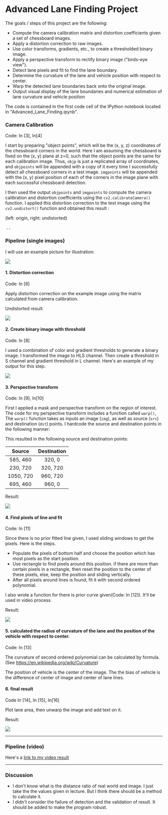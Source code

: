 #  Advanced Lane Finding Project

The goals / steps of this project are the following:

* Compute the camera calibration matrix and distortion coefficients given a set of chessboard images.
* Apply a distortion correction to raw images.
* Use color transforms, gradients, etc., to create a thresholded binary image.
* Apply a perspective transform to rectify binary image ("birds-eye view").
* Detect lane pixels and fit to find the lane boundary.
* Determine the curvature of the lane and vehicle position with respect to center.
* Warp the detected lane boundaries back onto the original image.
* Output visual display of the lane boundaries and numerical estimation of lane curvature and vehicle position

The code is contained in the first code cell of the IPython notebook located in "Advanced_Lane_Finding.ipynb". 

### Camera Calibration

Code: In [3], In[4]

I start by preparing "object points", which will be the (x, y, z) coordinates of the chessboard corners in the world. Here I am assuming the chessboard is fixed on the (x, y) plane at z=0, such that the object points are the same for each calibration image.  Thus, `objp` is just a replicated array of coordinates, and `objpoints` will be appended with a copy of it every time I successfully detect all chessboard corners in a test image.  `imgpoints` will be appended with the (x, y) pixel position of each of the corners in the image plane with each successful chessboard detection.  

I then used the output `objpoints` and `imgpoints` to compute the camera calibration and distortion coefficients using the `cv2.calibrateCamera()` function.  I applied this distortion correction to the test image using the `cv2.undistort()` function and obtained this result : 

(left: origin, right: undistorted)

​        <img src="./camera_cal/calibration1.jpg" style="zoom:25%;" />            <img src="./output_images\camera_cal_undist\calibration1.jpg" style="zoom:25%;" />

 					       

### Pipeline (single images)

I will use an example picture for illustration:

![](./test_images/test3.jpg)

#### 1. Distortion correction

Code: In [6]

Apply distortion correction on the example image using the matrix calculated from camera calibration.

Undistorted result:

![](./output_images/undistort/test3.jpg)

#### 2.  Create  binary image with threshold

Code: In [8]

I used a combination of color and gradient thresholds to generate a binary image. I transformed the image to HLS channel. Then create a threshold in S channel and gradient threshold in L channel.  Here's an example of my output for this step. 

![](./output_images/binary_combo/test3.jpg)

#### 3. Perspective transform

Code: In [9], In[10]

First I applied a mask and perspective transform on the region of interest. The code for my perspective transform includes a function called `warp()`,  The `warp()` function takes as inputs an image (`img`), as well as source (`src`) and destination (`dst`) points.  I hardcode the source and destination points in the following manner:

This resulted in the following source and destination points:

|  Source   | Destination |
| :-------: | :---------: |
| 585, 460  |   320, 0    |
| 230, 720  |  320, 720   |
| 1050, 720 |  960, 720   |
| 695, 460  |   960, 0    |

Result:

![](./output_images/warped/test3.jpg)

#### 4. Find pixels of line and fit

Code: In [11]

Since there is no prior fitted line given, I used sliding windows to get the pixels. Here is the steps.

- Populate the pixels of bottom half and choose the position which has most pixels as the start position.
- Use rectangle to find  pixels around this position. if there are more than certain pixels in a rectangle, then reset the position to the center of these pixels, else, keep the position and sliding vertically.
- After all pixels around  lines is found, fit it with second ordered polynomial.

I also wrote a function for there is prior curve given(Code: In [12]). It'll be used in video process.

Result:

 ![](./output_images/windows/test3.jpg)



#### 5.  calculated the radius of curvature of the lane and the position of the vehicle with respect to center.

Code: In [13]

The curvature of second ordered polynomial can be calculated by formula. (See https://en.wikipedia.org/wiki/Curvature)

The position of vehicle is the center of the image. The the bias of vehicle is the difference of center of image and center of lane lines.

#### 6. final result

Code In [14], In [15], In[16]

Plot lane area, then unwarp the image and add text on it.

 Result:

![](./output_images/final/test3.jpg)

---

### Pipeline (video)

Here's a [link to my video result](./project_output_video.mp4)

---

### Discussion

- I don't know what is the distance ratio of real world and image. I just take the the values given in lecture. But I think there should be a method to calculate it.
- I didn't consider the failure of detection and the validation of result. It should be added to make the program robust.

